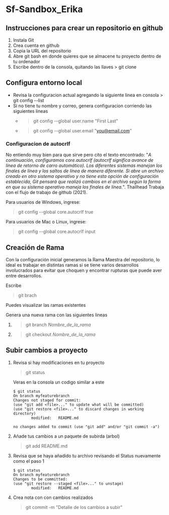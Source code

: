 # Sf-Sandbox_Erika

## Instrucciones para crear un repositorio en github
1. Instala Git
2. Crea cuenta en github
3. Copia la URL del repositorio
4. Abre git bash en donde quieres que se almacene tu proyecto dentro de tu ordenador
5. Escribe dentro de la consola, quitando las llaves > git clone <Pega URL_Repositorio>

## Configura entorno local
- Revisa la configuracion actual agregando la siguiente linea en consola > git config --list
- Si no tiene tu nombre y correo, genera configuracion corriendo las siguientes lineas
    - > git config --global user.name "First Last"
    - > git config --global user.email "you@email.com"

### Configuracion de  **autocrlf**
No entiendo muy bien para que sirve pero cito el texto encontrado:
"_A continuación, configuramos core.autocrlf (autocrlf significa avance de línea de retorno de carro automático). Los diferentes sistemas manejan los finales de línea y los saltos de línea de manera diferente. Si abre un archivo creado en otro sistema operativo y no tiene esta opción de configuración establecida, Git pensará que realizó cambios en el archivo según la forma en que su sistema operativo maneja los finales de línea._". Thailhead Trabaja con el flujo de trabajo de github (2021).

Para usuarios de Windows, ingrese:

> git config --global core.autocrlf true

Para usuarios de Mac o Linux, ingrese:

>git config --global core.autocrlf input

## Creación de Rama
Con la configuración inicial generamos la Rama Maestra del repositorio, lo ideal es trabajar en distintas ramas si se tiene varios desarrollos involucrados para evitar que choquen y encontrar rupturas que puede aver entre desarrollos.

Escribe
> git brach

Puedes visualizar las ramas existentes

Genera una nueva rama con las siguientes lineas
1. > git branch _Nombre_de_la_rama_
2. > git checkout _Nombre_de_la_rama_

## Subir cambios a proyecto
1. Revisa si hay modificaciones en tu proyecto
    > git status

    Veras en la consola un codigo similar a este
    ~~~
    $ git status
    On branch myfeaturebranch
    Changes not staged for commit:
    (use "git add <file>..." to update what will be committed)
    (use "git restore <file>..." to discard changes in working directory)
            modified:   README.md

    no changes added to commit (use "git add" and/or "git commit -a")
    ~~~

2. Añade tus cambios a un paquete de subirda (arbol)
    > git add README.md

3. Revisa que se haya añadido tu archivo revisando el Status nuevamente como el paso 1
    ~~~
    $ git status
    On branch myfeaturebranch
    Changes to be committed:
    (use "git restore --staged <file>..." to unstage)
            modified:   README.md
    ~~~

4. Crea nota con con cambios realizados
    > git commit -m "Detalle de los cambios a subir"